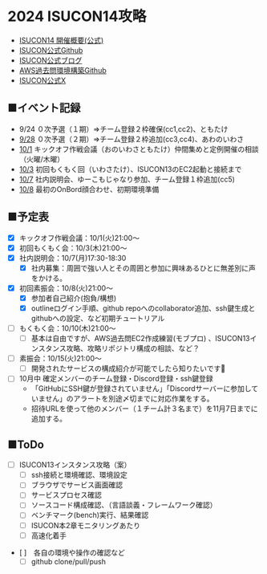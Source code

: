 # 2024 ISUCON14攻略
- [ISUCON14 開催概要(公式)](https://isucon.net/archives/58593190.html)
- [ISUCON公式Github](https://github.com/isucon)
- [ISUCON公式ブログ](https://isucon.net/)
- [AWS過去問環境構築Github](https://github.com/matsuu/aws-isucon)
- [ISUCON公式X](https://twitter.com/isucon_official?ref_src=twsrc%5Etfw%7Ctwcamp%5Eembeddedtimeline%7Ctwterm%5Escreen-name%3Aisucon_official%7Ctwcon%5Es1_c1)

## ■イベント記録  
- 9/24 ０次予選（１期）⇒チーム登録２枠確保(cc1,cc2)、ともたけ
- [9/28](./20240928_%E7%94%B3%E8%BE%BC%E6%88%A6%EF%BC%88%E7%AC%AC%EF%BC%92%E6%9C%9F%EF%BC%89.md) ０次予選（２期）⇒チーム登録２枠追加(cc3,cc4)、あわのいわさ
- [10/1](./20241001_KickOff.md) キックオフ作戦会議（おのいわさともたけ）仲間集めと定例開催の相談（火曜/木曜）
- [10/3](./20241003_ISUCON13過去問環境.md) 初回もくもく回（いわさたけ）、ISUCON13のEC2起動と接続まで
- [10/7](./20241007_ISUCON説明会.md) 社内説明会、ゆーこもじゃなり参加、チーム登録１枠追加(cc5)
- [10/8](./20241008_OnBoarding.md) 最初のOnBord顔合わせ、初期環境準備
 
## ■予定表
- [x] キックオフ作戦会議：10/1(火)21:00～
- [x] 初回もくもく会：10/3(木)21:00～
- [x] 社内説明会：10/7(月)17:30-18:30
    - [x] 社内募集：周囲で強い人とその周囲と参加に興味あるひとに無差別に声をかける。
- [x] 初回素振会：10/8(火)21:00～
    - [x] 参加者自己紹介(抱負/構想)
    - [x] outlineログイン手順、github repoへのcollaborator追加、ssh鍵生成とgithubへの設定、など初期チュートリアル
- [ ] もくもく会：10/10(木)21:00～
    - [ ] 基本は自由ですが、AWS過去問EC2作成練習(モブプロ) 、ISUCON13インスタンス攻略、攻略リポジトリ構成の相談、など？
- [ ] 素振会：10/15(火)21:00～
    - [ ] 開発されたサービスの構成紹介が可能でしたら知りたいです:eyes:
- [ ] 10月中 確定メンバーのチーム登録・Discord登録・ssh鍵登録
    - 「GitHubにSSH鍵が登録されていません」「Discordサーバーに参加していません」のアラートを別途〆切までに対応作業をする。
    - 招待URLを使って他のメンバー（１チーム計３名まで）を11月7日までに追加する。

## ■ToDo
- [ ] ISUCON13インスタンス攻略（案）
    - [ ] ssh接続と環境確認、環境設定
    - [ ] ブラウザでサービス画面確認
    - [ ] サービスプロセス確認
    - [ ] ソースコード構成確認、（言語談義・フレームワーク確認）
    - [ ] ベンチマーク(bench)実行、結果確認
    - [ ] ISUCON本2章モニタリングあたり
    - [ ] 高速化着手
- [ ]　各自の環境や操作の確認など
    - [ ] github clone/pull/push
